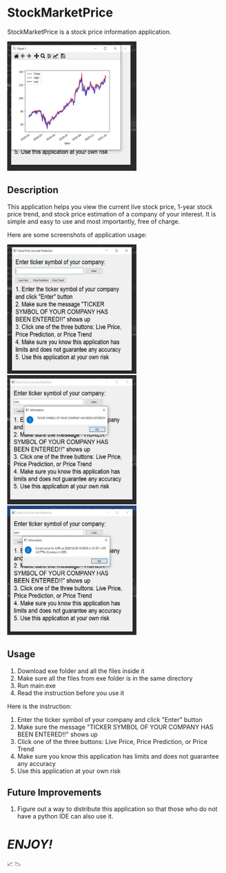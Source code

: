 
# StockMarketPrice

StockMarketPrice is a stock price information application. 

<img src="images/stockPriceTrend.JPG" width="300" height="300">

## Description

This application helps you view the current live stock price, 1-year stock price trend, and stock price estimation of a company of your interest. It is simple and easy to use and most importantly, free of charge.

Here are some screenshots of application usage:

<img src="images/firstSight.JPG" width="300" height="300"><img src="images/tickerSymbolEntered.JPG" width="300" height="300"><img src="images/livePrice.JPG" width="300" height="300">

## Usage

1. Download exe folder and all the files inside it
2. Make sure all the files from exe folder is in the same directory
3. Run main.exe
4. Read the instruction before you use it

Here is the instruction:

1. Enter the ticker symbol of your company and click "Enter" button
2. Make sure the message "TICKER SYMBOL OF YOUR COMPANY HAS BEEN ENTERED!!" shows up
3. Click one of the three buttons: Live Price, Price Prediction, or Price Trend
4. Make sure you know this application has limits and does not guarantee any accuracy
5. Use this application at your own risk

## Future Improvements
1. Figure out a way to distribute this application so that those who do not have a python IDE can also use it.

# ***ENJOY!***
:chart_with_upwards_trend: :chart_with_downwards_trend:
